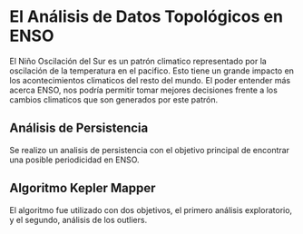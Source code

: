 # El Análisis de Datos Topológicos en ENSO
El Niño Oscilación del Sur es un patrón climatico representado por la oscilación de la temperatura en el pacifico. Esto tiene un grande impacto en los acontecimientos climaticos del resto del mundo. El poder entender más acerca ENSO, nos podría permitir tomar mejores decisiones frente a los cambios climaticos que son generados por este patrón.

## Análisis de Persistencia
Se realizo un analisis de persistencia con el objetivo principal de encontrar una posible periodicidad en ENSO.

## Algoritmo Kepler Mapper 
El algoritmo fue utilizado con dos objetivos, el primero análisis exploratorio, y el segundo, análisis de los outliers.